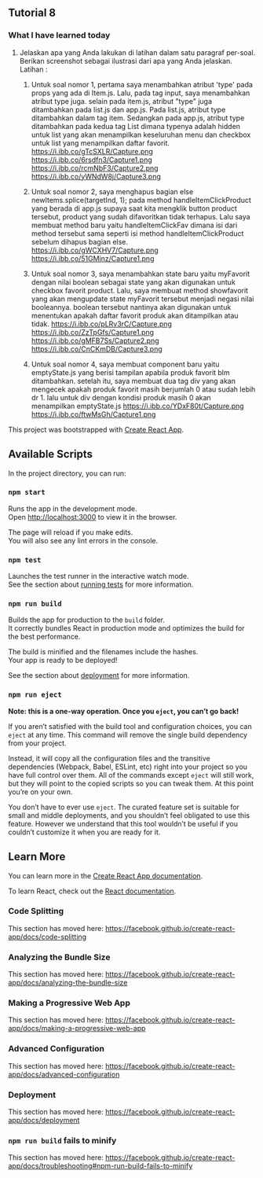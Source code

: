 ## Tutorial 8
### What I have learned today
1. Jelaskan apa yang Anda lakukan di latihan dalam satu paragraf per-soal. Berikan screenshot
   sebagai ilustrasi dari apa yang Anda jelaskan.
Latihan :
    1. Untuk soal nomor 1, pertama saya menambahkan atribut 'type' pada props yang ada di Item.js. Lalu, pada tag input,
    saya menambahkan atribut type juga. selain pada item.js, atribut "type" juga ditambahkan pada list.js dan app.js.
    Pada list.js, atribut type ditambahkan dalam tag item. Sedangkan pada app.js, atribut type ditambahkan pada kedua 
    tag List dimana typenya adalah hidden untuk list yang akan menampilkan keseluruhan menu dan checkbox untuk list yang
    menampilkan daftar favorit.
    https://i.ibb.co/gTcSXLR/Capture.png
    https://i.ibb.co/6rsdfn3/Capture1.png
    https://i.ibb.co/rcmNbF3/Capture2.png
    https://i.ibb.co/yWNdW8j/Capture3.png
    
    2. Untuk soal nomor 2, saya menghapus bagian else newItems.splice(targetInd, 1); pada method handleItemClickProduct 
     yang berada di app.js supaya saat  kita mengklik button product tersebut, product yang sudah difavoritkan tidak terhapus. Lalu saya membuat method
    baru yaitu handleItemClickFav dimana isi dari method tersebut sama seperti isi method handleItemClickProduct sebelum
    dihapus bagian else.
    https://i.ibb.co/gWCXHV7/Capture.png
    https://i.ibb.co/51GMjnz/Capture1.png
     
     3. Untuk soal nomor 3, saya menambahkan state baru yaitu myFavorit dengan nilai boolean sebagai state yang akan digunakan untuk
     checkbox favorit product. Lalu, saya membuat method showfavorit yang akan mengupdate state myFavorit tersebut menjadi 
     negasi nilai booleannya. boolean tersebut nantinya akan digunakan untuk menentukan apakah daftar favorit produk akan 
     ditampilkan atau tidak.
     https://i.ibb.co/pLRv3rC/Capture.png
     https://i.ibb.co/ZzTpGfs/Capture1.png
     https://i.ibb.co/gMFB7Ss/Capture2.png
     https://i.ibb.co/CnCKmDB/Capture3.png
     
     4. Untuk soal nomor 4, saya membuat component baru yaitu emptyState.js yang berisi tampilan apabila produk favorit
     blm ditambahkan. setelah itu, saya membuat dua tag div yang akan mengecek apakah produk favorit masih berjumlah 0 atau 
     sudah lebih dr 1. lalu untuk div dengan kondisi produk masih 0 akan menampilkan emptyState.js
     https://i.ibb.co/YDxF80t/Capture.png
     https://i.ibb.co/ftwMsGh/Capture1.png

This project was bootstrapped with [Create React App](https://github.com/facebook/create-react-app).

## Available Scripts

In the project directory, you can run:

### `npm start`

Runs the app in the development mode.<br />
Open [http://localhost:3000](http://localhost:3000) to view it in the browser.

The page will reload if you make edits.<br />
You will also see any lint errors in the console.

### `npm test`

Launches the test runner in the interactive watch mode.<br />
See the section about [running tests](https://facebook.github.io/create-react-app/docs/running-tests) for more information.

### `npm run build`

Builds the app for production to the `build` folder.<br />
It correctly bundles React in production mode and optimizes the build for the best performance.

The build is minified and the filenames include the hashes.<br />
Your app is ready to be deployed!

See the section about [deployment](https://facebook.github.io/create-react-app/docs/deployment) for more information.

### `npm run eject`

**Note: this is a one-way operation. Once you `eject`, you can’t go back!**

If you aren’t satisfied with the build tool and configuration choices, you can `eject` at any time. This command will remove the single build dependency from your project.

Instead, it will copy all the configuration files and the transitive dependencies (Webpack, Babel, ESLint, etc) right into your project so you have full control over them. All of the commands except `eject` will still work, but they will point to the copied scripts so you can tweak them. At this point you’re on your own.

You don’t have to ever use `eject`. The curated feature set is suitable for small and middle deployments, and you shouldn’t feel obligated to use this feature. However we understand that this tool wouldn’t be useful if you couldn’t customize it when you are ready for it.

## Learn More

You can learn more in the [Create React App documentation](https://facebook.github.io/create-react-app/docs/getting-started).

To learn React, check out the [React documentation](https://reactjs.org/).

### Code Splitting

This section has moved here: https://facebook.github.io/create-react-app/docs/code-splitting

### Analyzing the Bundle Size

This section has moved here: https://facebook.github.io/create-react-app/docs/analyzing-the-bundle-size

### Making a Progressive Web App

This section has moved here: https://facebook.github.io/create-react-app/docs/making-a-progressive-web-app

### Advanced Configuration

This section has moved here: https://facebook.github.io/create-react-app/docs/advanced-configuration

### Deployment

This section has moved here: https://facebook.github.io/create-react-app/docs/deployment

### `npm run build` fails to minify

This section has moved here: https://facebook.github.io/create-react-app/docs/troubleshooting#npm-run-build-fails-to-minify
